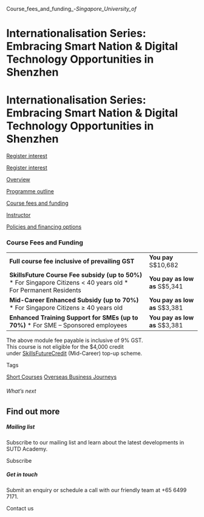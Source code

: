 Course_fees_and_funding_-_Singapore_University_of_



Internationalisation Series: Embracing Smart Nation & Digital Technology Opportunities in Shenzhen
==================================================================================================

Internationalisation Series: Embracing Smart Nation & Digital Technology Opportunities in Shenzhen
==================================================================================================

[Register interest](/admissions/academy/register-your-interest/?coursename=internationalisation-series-embracing-smart-nation-&-digital-technology-opportunities-in-shenzhen)

[Register interest](/admissions/academy/register-your-interest/?coursename=internationalisation-series-embracing-smart-nation-&-digital-technology-opportunities-in-shenzhen)

[Overview](/course/internationalisation-shenzhen/#tabs)

[Programme outline](/course/internationalisation-shenzhen/programme-outline/#tabs)

[Course fees and funding](/course/internationalisation-shenzhen/course-fees-and-funding/#tabs)

[Instructor](/course/internationalisation-shenzhen/instructor/#tabs)

[Policies and financing options](/course/internationalisation-shenzhen/policies-and-financing-options/#tabs)

### Course Fees and Funding

|  |  |
| --- | --- |
| **Full course fee inclusive of prevailing GST** | **You pay**  S$10,682 |
| **SkillsFuture Course Fee subsidy (up to 50%)**  * For Singapore Citizens < 40 years old * For Permanent Residents | **You pay as low as**  S$5,341 |
| **Mid-Career Enhanced Subsidy (up to 70%)**  * For Singapore Citizens ≥ 40 years old | **You pay as low as**  S$3,381 |
| **Enhanced Training Support for SMEs (up to 70%)**  * For SME – Sponsored employees | **You pay as low as**  S$3,381 |

The above module fee payable is inclusive of 9% GST.  
This course is not eligible for the $4,000 credit under [SkillsFuture](http://www.skillsfuture.gov.sg/credit)[Credit](http://www.skillsfuture.gov.sg/credit) (Mid-Career) top-up scheme.

Tags

[Short Courses](/admissions/academy/courses-and-modules/?academy-type-course=780)
[Overseas Business Journeys](/admissions/academy/courses-and-modules/?discipline=804)

###### What’s next

Find out more
-------------

##### Mailing list

Subscribe to our mailing list and learn about the latest developments in SUTD Academy.

Subscribe

##### Get in touch

Submit an enquiry or schedule a call with our friendly team at +65 6499 7171.

Contact us

